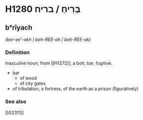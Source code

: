 # H1280 בְּרִיחַ / בריח

## bᵉrîyach

_(ber-ee'-akh | beh-REE-ah | beh-REE-ak)_

### Definition

masculine noun; from [[H1272]]; a bolt; bar, fugitive.

- bar
    - of wood
    - of city gates
- of tribulation, a fortress, of the earth as a prison (figuratively)
### See also

[[G2311]]

